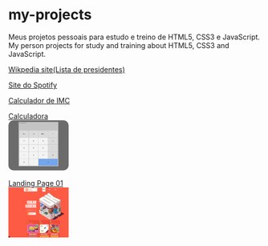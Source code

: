 # my-projects
 Meus projetos pessoais para estudo e treino de HTML5, CSS3 e JavaScript.
 My person projects for study and training about HTML5, CSS3 and JavaScript.
 
<a href="https://viniciuslavouraa.github.io/my-projects/wikpedia/index.html" target="_blank">Wikpedia site(Lista de presidentes)</a><br>

<a href="https://viniciuslavouraa.github.io/my-projects/spotify/index.html" target="_blank">Site do Spotify</a><br>

<a href="https://viniciuslavouraa.github.io/my-projects/imc/" target="_blank">Calculador de IMC</a><br>

<a href="https://viniciuslavouraa.github.io/my-projects/calculadora/" target="_blank">Calculadora <br>
<img src="calc-img.png" alt="" style="border-radius: 10px;" width="120px" height="100px"></a><br>

<a href="https://viniciuslavouraa.github.io/my-projects/landingpage01/" target="_blank">Landing Page 01 <br>
<img src="landingpage-img.png" alt="" width="120px" height="100px"></a><br>
